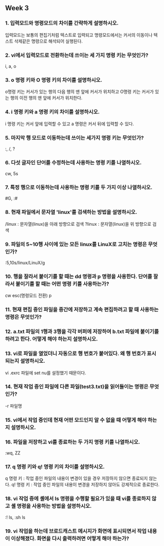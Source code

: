 ## Week 3 ##

### **1. 입력모드와 명령모드의 차이를 간략하게 설명하시오.** ###
입력모드는 보통의 편집기처럼 텍스트로 입력되고 명령모드에서는 커서의 이동이나 텍스트 삭제같은 명령으로 해석되어 실행된다.

### **2. vi에서 입력모드로 전환하는데 쓰이는 세 가지 명령 키는 무엇인가?** ###
i, a, o

### **3. o 명령 키와 O 명령 키의 차이를 설명하시오.** ###
o명령 키는 커서가 있는 행의 다음 행의 맨 앞에 커서가 위치하고 O명령 키는 커서가 있는 행의 이전 행의 맨 앞에 커서가 위치한다.

### **4. i 명령 키와 a 명령 키의 차이를 설명하시오.** ###
i 명령 키는 커서 앞에 입력할 수 있고 a 명령은 커서 뒤에 입력할 수 있다.

### **5. 마지막 행 모드로 이동하는데 쓰이는 세가지 명령 키는 무엇인가?** ###
:, /, ?

### **6. 다섯 글자인 단어를 수정하는데 사용하는 명령 키를 나열하시오.** ###
cw, 5s

### **7. 특정 행으로 이동하는데 사용하는 명령 키를 두 가지 이상 나열하시오.** ###
#G, :#

### **8. 현재 파일에서 문자열 'linux'를 검색하는 방법을 설명하시오.** ###
/linux : 문자열(linux)을 아래 방향으로 검색
?linux : 문자열(linux)을 위 방향으로 검색

### **9. 파일의 5~10행 사이에 있는 모든 linux를 LinuX로 고치는 명령은 무엇인가?** ###
:5,10s/linux/LinuX/g

### **10. 행을 잘라서 붙이기를 할 때는 dd 명령과 p 명령을 사용한다. 단어를 잘라서 붙이기를 할 때는 어떤 명령 키를 사용하는가?** ###
cw esc(명령모드 전환) p

### **11. 현재 편집 중인 파일을 중간에 저장하고 계속 편집하려고 할 때 사용하는 명령은 무엇인가?** ###

### **12. a.txt 파일의 1행과 3행을 각각 버퍼에 저장하여 b.txt 파일에 붙이기를 하려고 한다. 어떻게 해야 하는지 설명하시오.** ###

### **13. vi로 파일을 열었더니 자동으로 행 번호가 붙어있다. 왜 행 번호가 표시되는지 설명하시오.** ###
vi .exrc 파일에 set nu를 설정했기 때문이다.

### **14. 현재 작업 중인 파일에 다른 파일(test3.txt)을 읽어들이는 명령은 무엇인가?** ###
-r 파일명
### **15. vi에서 작업 중인데 현재 어떤 모드인지 알 수 없을 때 어떻게 해야 하는지 설명하시오.** ###

### **16. 파일을 저장하고 vi를 종료하는 두 가지 명령 키를 나열하시오.** ###
:wq, ZZ

### **17. q 명령 키와 q! 명령 키의 차이를 설명하시오.** ###
q 명령 키 : 작업 중인 파일의 내용이 변경이 있을 경우 저장하지 않으면 종료되지 않는다.
q! 명령 키 : 작업 중인 파일의 내용이 변경을 저장하지 않아도 강제적으로 종료한다.

### **18. vi 작업 중에 셸에서 ls 명령을 수행할 필요가 있을 때 vi를 종료하지 않고 셸 명령을 사용하는 방법을 설명하시오.** ###
:! ls, :sh ls

### **19. vi 작업을 하는데 브로드캐스트 메시지가 화면에 표시되면서 작업 내용이 이상해졌다. 화면을 다시 출력하려면 어떻게 해야 하는가?** ###

